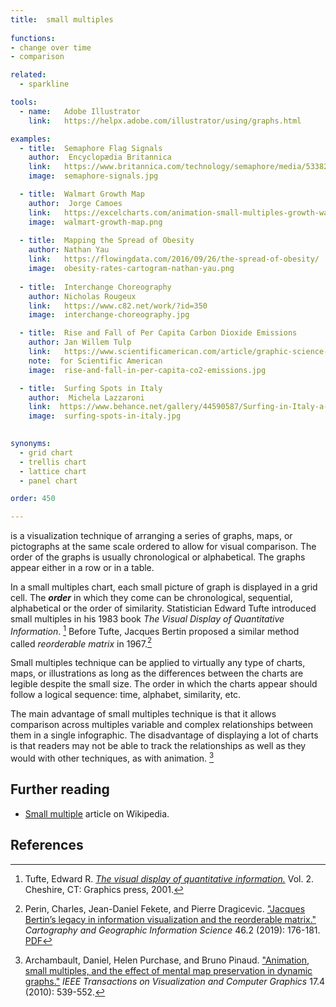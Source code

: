 ```yaml
---
title:  small multiples
  
functions:
- change over time
- comparison

related:
  - sparkline

tools:
  - name:   Adobe Illustrator
    link:   https://helpx.adobe.com/illustrator/using/graphs.html

examples:
  - title:  Semaphore Flag Signals
    author:  Encyclopædia Britannica
    link:   https://www.britannica.com/technology/semaphore/media/533828/138824
    image:  semaphore-signals.jpg

  - title:  Walmart Growth Map
    author:  Jorge Camoes
    link:   https://excelcharts.com/animation-small-multiples-growth-walmart-excel-edition/
    image:  walmart-growth-map.png
  
  - title:  Mapping the Spread of Obesity
    author: Nathan Yau
    link:   https://flowingdata.com/2016/09/26/the-spread-of-obesity/
    image:  obesity-rates-cartogram-nathan-yau.png
    
  - title:  Interchange Choreography
    author: Nicholas Rougeux
    link:   https://www.c82.net/work/?id=350
    image:  interchange-choreography.jpg

  - title:  Rise and Fall of Per Capita Carbon Dioxide Emissions
    author: Jan Willem Tulp
    link:   https://www.scientificamerican.com/article/graphic-science-co2-emissions-shrink-in-a-few-cases/
    note:  for Scientific American
    image:  rise-and-fall-in-per-capita-co2-emissions.jpg

  - title:  Surfing Spots in Italy
    author:  Michela Lazzaroni
    link:  https://www.behance.net/gallery/44590587/Surfing-in-Italy-a-visual-guide-La-Lettura-257
    image:  surfing-spots-in-italy.jpg
  

synonyms:
  - grid chart
  - trellis chart
  - lattice chart
  - panel chart

order: 450

---
```


is a visualization technique of arranging a series of graphs, maps, or pictographs at the same scale ordered to allow for visual comparison. The order of the graphs is usually chronological or alphabetical. The graphs appear either in a row or in a table.

<!--more-->
In a small multiples chart, each small picture of graph is displayed in a grid cell. The ***order*** in which they come can be chronological, sequential, alphabetical or the order of similarity.
Statistician Edward Tufte introduced small multiples in his 1983 book *The Visual Display of Quantitative Information*. [^tufte] Before Tufte, Jacques Bertin proposed a similar method called *reorderable matrix* in 1967.[^perin]

Small multiples technique can be applied to virtually any type of charts, maps, or illustrations as long as the differences between the charts are legible despite the small size. The order in which the charts appear should follow a logical sequence: time, alphabet, similarity, etc.

The main advantage of small multiples technique is that it allows comparison across multiples variable and complex relationships between them in a single infographic. The disadvantage of displaying a lot of charts is that readers may not be able to track the relationships as well as they would with other techniques, as with animation. [^archambault]


## Further reading
- [Small multiple](https://en.wikipedia.org/wiki/Small_multiple) article on Wikipedia.

## References
[^tufte]: Tufte, Edward R. [*The visual display of quantitative information.*](https://www.edwardtufte.com/tufte/books_vdqi) Vol. 2. Cheshire, CT: Graphics press, 2001.
[^perin]: Perin, Charles, Jean-Daniel Fekete, and Pierre Dragicevic. ["Jacques Bertin’s legacy in information visualization and the reorderable matrix."](https://doi.org/10.1080/15230406.2018.1470942) *Cartography and Geographic Information Science* 46.2 (2019): 176-181. [PDF](https://hal.inria.fr/hal-01786606v2/document)
[^archambault]: Archambault, Daniel, Helen Purchase, and Bruno Pinaud. ["Animation, small multiples, and the effect of mental map preservation in dynamic graphs."](https://doi.org/10.1109/TVCG.2010.78) *IEEE Transactions on Visualization and Computer Graphics* 17.4 (2010): 539-552.
